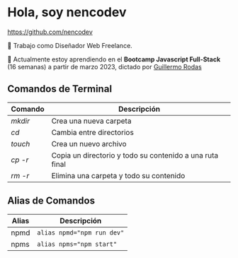 # Hola, soy nencodev

https://github.com/nencodev

🔭 Trabajo como Diseñador Web Freelance.

🌱 Actualmente estoy aprendiendo en el **Bootcamp Javascript Full-Stack** (16 semanas) a partir de marzo 2023, dictado por [Guillermo Rodas](https://guillermorodas.com)

## Comandos de Terminal
| Comando | Descripción |
| ------- | ----------- |
| *mkdir* | Crea una nueva carpeta |
| *cd* | Cambia entre directorios |
| *touch* | Crea un nuevo archivo |
| *cp -r* | Copia un directorio y todo su contenido a una ruta final |
| *rm -r* | Elimina una carpeta y todo su contenido |

## Alias de Comandos
| Alias | Descripción |
| --- | --- |
| npmd | ```alias npmd="npm run dev"``` |
| npms | ```alias npms="npm start"``` |